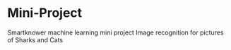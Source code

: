 # Mini-Project
Smartknower machine learning mini project
Image recognition for pictures of Sharks and Cats
